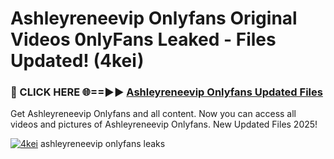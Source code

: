 # Ashleyreneevip Onlyfans Original Videos 0nlyFans Leaked - Files Updated! (4kei)

<h3>🔴 CLICK HERE 🌐==►► <a href="https://best4dudes.click/HH4t6V" rel="nofollow">Ashleyreneevip Onlyfans Updated Files</a></h3>

Get Ashleyreneevip Onlyfans and all content. Now you can access all videos and pictures of Ashleyreneevip Onlyfans. New Updated Files 2025!

[![4kei](https://github.com/user-attachments/assets/8c521d6e-e6e3-4a75-9320-d58ab9d79d5b)](https://best4dudes.click/HH4t6V)
ashleyreneevip onlyfans leaks